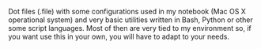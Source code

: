 Dot files (.file) with some configurations used in my notebook (Mac OS X operational system) and very basic utilities written in Bash, Python or other some script languages. Most of then are very tied to my environment so, if you want use this in your own, you will have to adapt to your needs.
